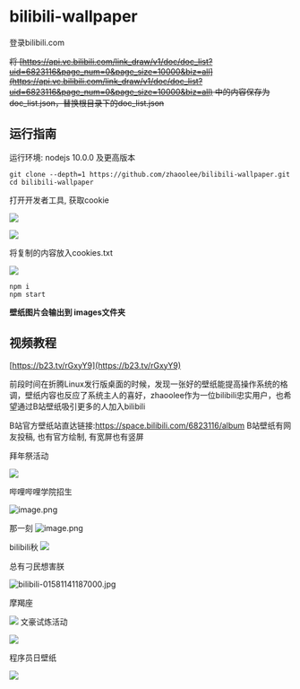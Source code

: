 # bilibili-wallpaper

登录bilibili.com

~~将 [https://api.vc.bilibili.com/link_draw/v1/doc/doc_list?uid=6823116&page_num=0&page_size=10000&biz=all](https://api.vc.bilibili.com/link_draw/v1/doc/doc_list?uid=6823116&page_num=0&page_size=10000&biz=all) 中的内容保存为 doc_list.json，替换根目录下的doc_list.json~~




## 运行指南

运行环境: nodejs 10.0.0 及更高版本

```
git clone --depth=1 https://github.com/zhaoolee/bilibili-wallpaper.git
cd bilibili-wallpaper

```

打开开发者工具, 获取cookie

![](https://cdn.fangyuanxiaozhan.com/assets/1659954230021610rWZny.png)

![](https://cdn.fangyuanxiaozhan.com/assets/1659954410048sfWWWJTp.png)

将复制的内容放入cookies.txt

![](https://cdn.fangyuanxiaozhan.com/assets/1659955947149T4CPxTXG.png)

```
npm i
npm start
```

**壁纸图片会输出到 images文件夹**


## 视频教程

[https://b23.tv/rGxyY9](https://b23.tv/rGxyY9)


前段时间在折腾Linux发行版桌面的时候，发现一张好的壁纸能提高操作系统的格调，壁纸内容也反应了系统主人的喜好，zhaoolee作为一位bilibili忠实用户，也希望通过B站壁纸吸引更多的人加入bilibili

B站官方壁纸站直达链接:https://space.bilibili.com/6823116/album
B站壁纸有网友投稿, 也有官方绘制, 有宽屏也有竖屏

拜年祭活动

![](https://raw.githubusercontent.com/zhaoolee/bilibili-wallpaper/master/README/16102763337658x4b7HzB.jpg)

 哔哩哔哩学院招生

![image.png](https://raw.githubusercontent.com/zhaoolee/bilibili-wallpaper/master/README/1610276333958znGADbPm.png)

那一刻
![image.png](https://raw.githubusercontent.com/zhaoolee/bilibili-wallpaper/master/README/1610276338780CD6RTAJj.png)


bilibili秋
![](https://raw.githubusercontent.com/zhaoolee/bilibili-wallpaper/master/README/16102763402281z5wW1Tp.png)

总有刁民想害朕


![bilibili-01581141187000.jpg](https://raw.githubusercontent.com/zhaoolee/bilibili-wallpaper/master/README/1610276342704bt1pfHcH.jpg)

摩羯座

![](https://raw.githubusercontent.com/zhaoolee/bilibili-wallpaper/master/README/1610276373515K5ZYC4fb.png)
文豪试炼活动

![](https://raw.githubusercontent.com/zhaoolee/bilibili-wallpaper/master/README/161027637717078xzGH4x.jpg)

程序员日壁纸

![](https://raw.githubusercontent.com/zhaoolee/bilibili-wallpaper/master/README/1610276377329iky2BfQr.png)
